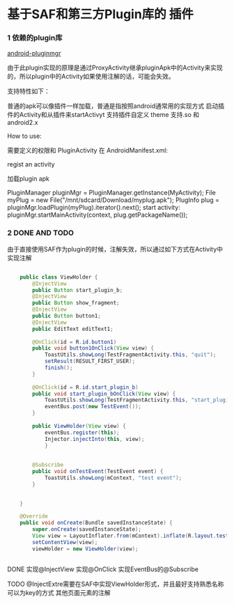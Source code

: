 


基于SAF和第三方Plugin库的 插件
=================


###   1     依赖的plugin库

[android-pluginmgr](https://github.com/houkx/android-pluginmgr)

由于此plugin实现的原理是通过ProxyActivity继承pluginApk中的Activity来实现的，所以plugin中的Activity如果使用注解的话，可能会失效。

支持特性如下：

普通的apk可以像插件一样加载，普通是指按照android通常用的实现方式
启动插件的Activity和从插件来startActivyt
支持插件自定义 theme
支持.so 和android2.x

How to use:

需要定义的权限和 PluginActivity 在 AndroidManifest.xml:

<uses-permission android:name="android.permission.MOUNT_UNMOUNT_FILESYSTEMS" />

<uses-permission android:name="android.permission.WRITE_EXTERNAL_STORAGE" />

regist an activity

<activity android:name="androidx.pluginmgr.PluginActivity" />

加载plugin apk

PluginManager pluginMgr = PluginManager.getInstance(MyActivity);
File myPlug = new File("/mnt/sdcard/Download/myplug.apk");
PlugInfo plug = pluginMgr.loadPlugin(myPlug).iterator().next();
start activity:  pluginMgr.startMainActivity(context, plug.getPackageName()); 



###   2     DONE AND TODO

由于直接使用SAF作为plugin的时候，注解失效，所以通过如下方式在Activity中实现注解

```java

    public class ViewHolder {
        @InjectView
        public Button start_plugin_b;
        @InjectView
        public Button show_fragment;
        @InjectView
        public Button button1;
        @InjectView
        public EditText editText1;
        
        @OnClick(id = R.id.button1)
        public void button1OnClick(View view) {
            ToastUtils.showLong(TestFragmentActivity.this, "quit");
            setResult(RESULT_FIRST_USER);
            finish();
        }     
        
        @OnClick(id = R.id.start_plugin_b)
        public void start_plugin_bOnClick(View view) {
            ToastUtils.showLong(TestFragmentActivity.this, "start_plugin_b");
            eventBus.post(new TestEvent());
        }
        
        public ViewHolder(View view) {
            eventBus.register(this);
            Injector.injectInto(this, view);
            }
        
        
        @Subscribe
        public void onTestEvent(TestEvent event) {
            ToastUtils.showLong(mContext, "test event");
        }
        
      
    }

    @Override
    public void onCreate(Bundle savedInstanceState) {
        super.onCreate(savedInstanceState);
        View view = LayoutInflater.from(mContext).inflate(R.layout.test, null);
        setContentView(view);
        viewHolder = new ViewHolder(view);
    

```

DONE
实现@InjectView
实现@OnClick
实现EventBus的@Subscribe


TODO
@InjectExtre需要在SAF中实现ViewHolder形式，并且最好支持熟悉名称可以为key的方式
其他页面元素的注解

